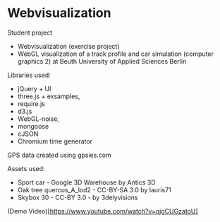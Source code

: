 Webvisualization
================

Student project
- Webvisualization (exercise project)
- WebGL visualization of a track profile and car simulation (computer graphics 2)
at Beuth University of Applied Sciences Berlin

Libraries used:
* jQuery + UI
* three.js + exsamples,
* require.js
* d3.js
* WebGL-noise,
* mongoose
* cJSON
* Chromium time generator

GPS data created using gpsies.com

Assets used:
* Sport car - Google 3D Warehouse by Antics 3D
* Oak tree quercus_A_lod2 - CC-BY-SA 3.0 by lauris71
* Skybox 30 - CC-BY 3.0 - by 3delyvisions

(Demo Video)[https://www.youtube.com/watch?v=qjgCUGzatoU]
